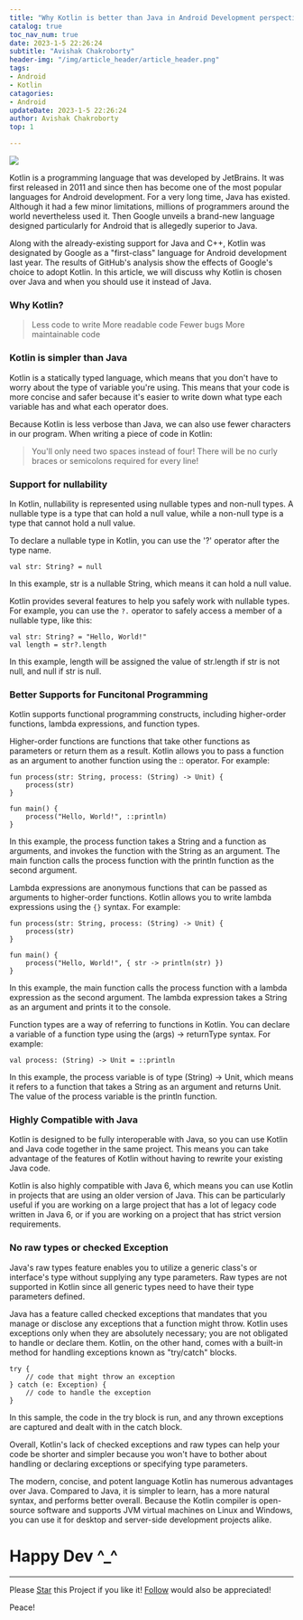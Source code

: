 ```yaml
---
title: "Why Kotlin is better than Java in Android Development perspective?"
catalog: true
toc_nav_num: true
date: 2023-1-5 22:26:24
subtitle: "Avishak Chakroborty"
header-img: "/img/article_header/article_header.png"
tags:
- Android
- Kotlin
catagories:
- Android
updateDate: 2023-1-5 22:26:24
author: Avishak Chakroborty
top: 1

---
```



![](https://i.ibb.co/nkSwKX8/Untitled-design-8.png)

Kotlin is a programming language that was developed by JetBrains. It was first released in 2011 and since then has become one of the most popular languages for Android development. For a very long time, Java has existed. Although it had a few minor limitations, millions of programmers around the world nevertheless used it. Then Google unveils a brand-new language designed particularly for Android that is allegedly superior to Java.

Along with the already-existing support for Java and C++, Kotlin was designated by Google as a "first-class" language for Android development last year. The results of GitHub's analysis show the effects of Google's choice to adopt Kotlin. In this article, we will discuss why Kotlin is chosen over Java and when you should use it instead of Java. 

### Why Kotlin?

> Less code to write
> More readable code
> Fewer bugs
> More maintainable code


### Kotlin is simpler than Java

Kotlin is a statically typed language, which means that you don't have to worry about the type of variable you're using. This means that your code is more concise and safer because it's easier to write down what type each variable has and what each operator does.

Because Kotlin is less verbose than Java, we can also use fewer characters in our program. When writing a piece of code in Kotlin:

> You'll only need two spaces instead of four!
> There will be no curly braces or semicolons required for every line!

### Support for nullability

In Kotlin, nullability is represented using nullable types and non-null types. A nullable type is a type that can hold a null value, while a non-null type is a type that cannot hold a null value.

To declare a nullable type in Kotlin, you can use the '?' operator after the type name. 

```
val str: String? = null
```
In this example, str is a nullable String, which means it can hold a null value.

Kotlin provides several features to help you safely work with nullable types. For example, you can use the `?.` operator to safely access a member of a nullable type, like this:

```
val str: String? = "Hello, World!"
val length = str?.length
```

In this example, length will be assigned the value of str.length if str is not null, and null if str is null.

### Better Supports for Funcitonal Programming

Kotlin supports functional programming constructs, including higher-order functions, lambda expressions, and function types.

Higher-order functions are functions that take other functions as parameters or return them as a result. Kotlin allows you to pass a function as an argument to another function using the :: operator. For example:

```
fun process(str: String, process: (String) -> Unit) {
    process(str)
}

fun main() {
    process("Hello, World!", ::println)
}

```

In this example, the process function takes a String and a function as arguments, and invokes the function with the String as an argument. The main function calls the process function with the println function as the second argument.

Lambda expressions are anonymous functions that can be passed as arguments to higher-order functions. Kotlin allows you to write lambda expressions using the `{}` syntax. For example:

```
fun process(str: String, process: (String) -> Unit) {
    process(str)
}

fun main() {
    process("Hello, World!", { str -> println(str) })
}
```

In this example, the main function calls the process function with a lambda expression as the second argument. The lambda expression takes a String as an argument and prints it to the console.

Function types are a way of referring to functions in Kotlin. You can declare a variable of a function type using the (args) -> returnType syntax. For example:
```
val process: (String) -> Unit = ::println
```

In this example, the process variable is of type (String) -> Unit, which means it refers to a function that takes a String as an argument and returns Unit. The value of the process variable is the println function.


### Highly Compatible with Java

Kotlin is designed to be fully interoperable with Java, so you can use Kotlin and Java code together in the same project. This means you can take advantage of the features of Kotlin without having to rewrite your existing Java code.

Kotlin is also highly compatible with Java 6, which means you can use Kotlin in projects that are using an older version of Java. This can be particularly useful if you are working on a large project that has a lot of legacy code written in Java 6, or if you are working on a project that has strict version requirements.


### No raw types or checked Exception

Java's raw types feature enables you to utilize a generic class's or interface's type without supplying any type parameters. Raw types are not supported in Kotlin since all generic types need to have their type parameters defined.

Java has a feature called checked exceptions that mandates that you manage or disclose any exceptions that a function might throw. Kotlin uses exceptions only when they are absolutely necessary; you are not obligated to handle or declare them. Kotlin, on the other hand, comes with a built-in method for handling exceptions known as "try/catch" blocks.


```
try {
    // code that might throw an exception
} catch (e: Exception) {
    // code to handle the exception
}
```

In this sample, the code in the try block is run, and any thrown exceptions are captured and dealt with in the catch block.

Overall, Kotlin's lack of checked exceptions and raw types can help your code be shorter and simpler because you won't have to bother about handling or declaring exceptions or specifying type parameters.


The modern, concise, and potent language Kotlin has numerous advantages over Java. Compared to Java, it is simpler to learn, has a more natural syntax, and performs better overall. Because the Kotlin compiler is open-source software and supports JVM virtual machines on Linux and Windows, you can use it for desktop and server-side development projects alike.


# Happy Dev ^_^ 
---
<!-- Place this tag in your head or just before your close body tag. -->
<script async defer src="https://buttons.github.io/buttons.js"></script>
<!-- Place this tag where you want the button to render. -->

Please <a class="github-button" href="https://github.com/clonedSemicolon/clonedSemicolon.github.io" data-icon="octicon-star" aria-label="Star huweihuang/hexo-theme-huweihuang on GitHub">Star</a> this Project if you like it! <a class="github-button" href="https://github.com/clonedSemicolon" aria-label="Follow @ClonedSemicolon on GitHub">Follow</a> would also be appreciated!

Peace!
